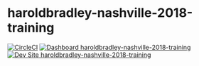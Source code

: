 # haroldbradley-nashville-2018-training

[![CircleCI](https://circleci.com/gh/nashville-2018-training/haroldbradley-nashville-2018-training.svg?style=shield)](https://circleci.com/gh/nashville-2018-training/haroldbradley-nashville-2018-training)
[![Dashboard haroldbradley-nashville-2018-training](https://img.shields.io/badge/dashboard-haroldbradley_nashville_2018_training-yellow.svg)](https://dashboard.pantheon.io/sites/5a8a12fe-2276-4ed5-a279-c4be279f4c02#dev/code)
[![Dev Site haroldbradley-nashville-2018-training](https://img.shields.io/badge/site-haroldbradley_nashville_2018_training-blue.svg)](http://dev-haroldbradley-nashville-2018-training.pantheonsite.io/)